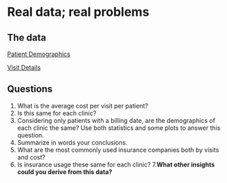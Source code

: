 # Real data; real problems

## The data

[Patient Demographics](https://drive.google.com/file/d/1xdZJrkzG_FNxVUFwrGm6b1HGtUWA510w/view?usp=sharing)

[Visit Details](https://drive.google.com/file/d/1ighQbbB3okKcJBBPuOTKKPFoQFYaX255/view?usp=sharing)


## Questions

1. What is the average cost per visit per patient?  
2. Is this same for each clinic? 
3. Considering only patients with a billing date, are the demographics of each clinic the same?  Use both statistics and some plots to answer this question.  
4. Summarize in words your conclusions.
5. What are the most commonly used insurance companies both by visits and cost? 
6. Is insurance usage these same for each clinic? 
7.**What other insights could you derive from this data?**
